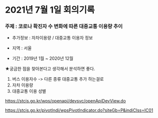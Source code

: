 # 2021년 7월 1일 회의기록

### 주제 : 코로나 확진자 수 변화에 따른 대중교통 이용량 추이

- 추가정보 : 자차이용량 / 대중교통 이용자 정보

- 지역 : 서울
- 기간 : 2019년 1월 ~ 2020년 12월



★궁금한 점을 찾아본다고 생각해서 분석하면 좋다.



1. 버스 이용자수 -> 다른 종류 대중교통 추가 하는걸로
2. 자차 이용량
3. 대중교통 이용 성별





https://stcis.go.kr/wps/openapi/devsvc/openApiDevView.do



https://stcis.go.kr/pivotIndi/wpsPivotIndicator.do?siteGb=P&indiClss=IC01



